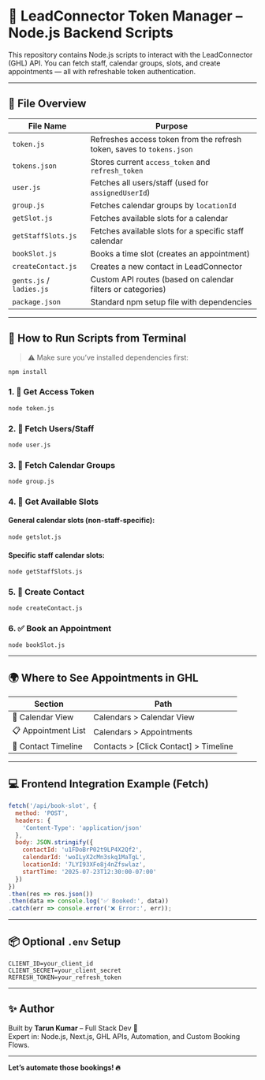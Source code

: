 
# 🚀 LeadConnector Token Manager – Node.js Backend Scripts

This repository contains Node.js scripts to interact with the LeadConnector (GHL) API. You can fetch staff, calendar groups, slots, and create appointments — all with refreshable token authentication.

---

## 📁 File Overview

| File Name             | Purpose                                                                 |
|-----------------------|-------------------------------------------------------------------------|
| `token.js`            | Refreshes access token from the refresh token, saves to `tokens.json`  |
| `tokens.json`         | Stores current `access_token` and `refresh_token`                       |
| `user.js`             | Fetches all users/staff (used for `assignedUserId`)                     |
| `group.js`            | Fetches calendar groups by `locationId`                                 |
| `getSlot.js`         | Fetches available slots for a calendar                                  |
| `getStaffSlots.js`    | Fetches available slots for a specific staff calendar                   |
| `bookSlot.js`         | Books a time slot (creates an appointment)                              |
| `createContact.js`    | Creates a new contact in LeadConnector                                  |
| `gents.js` / `ladies.js` | Custom API routes (based on calendar filters or categories)         |
| `package.json`        | Standard npm setup file with dependencies                               |

---

## 🧪 How to Run Scripts from Terminal

> ⚠️ Make sure you’ve installed dependencies first:

```bash
npm install
```

### 1. 🔐 Get Access Token
```bash
node token.js
```

### 2. 👥 Fetch Users/Staff
```bash
node user.js
```

### 3. 📆 Fetch Calendar Groups
```bash
node group.js
```

### 4. 📅 Get Available Slots

#### General calendar slots (non-staff-specific):
```bash
node getslot.js
```

#### Specific staff calendar slots:
```bash
node getStaffSlots.js
```

### 5. 👤 Create Contact
```bash
node createContact.js
```

### 6. ✅ Book an Appointment
```bash
node bookSlot.js
```

---

## 🌍 Where to See Appointments in GHL

| Section             | Path                                |
|---------------------|--------------------------------------|
| 📅 Calendar View     | Calendars > Calendar View            |
| 📋 Appointment List  | Calendars > Appointments             |
| 👤 Contact Timeline   | Contacts > [Click Contact] > Timeline|

---

## 💻 Frontend Integration Example (Fetch)

```js
fetch('/api/book-slot', {
  method: 'POST',
  headers: {
    'Content-Type': 'application/json'
  },
  body: JSON.stringify({
    contactId: 'u1FDoBrP02t9LP4X2Qf2',
    calendarId: 'woILyX2cMn3skq1MaTgL',
    locationId: '7LYI93XFo8j4nZfswlaz',
    startTime: '2025-07-23T12:30:00-07:00'
  })
})
.then(res => res.json())
.then(data => console.log('✅ Booked:', data))
.catch(err => console.error('❌ Error:', err));
```

---

## 📦 Optional `.env` Setup

```env
CLIENT_ID=your_client_id
CLIENT_SECRET=your_client_secret
REFRESH_TOKEN=your_refresh_token
```

---

## ✨ Author

Built by **Tarun Kumar** – Full Stack Dev 🧠  
Expert in: Node.js, Next.js, GHL APIs, Automation, and Custom Booking Flows.

---

**Let’s automate those bookings! 🔥**
